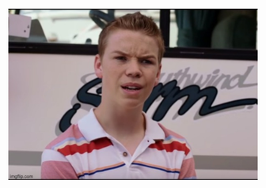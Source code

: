 ![Meme Migrations](slides/django-squashmigrations/images/meme-what.jpeg)


<aside class="notes">
</aside>
